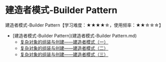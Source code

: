 # 建造者模式-Builder Pattern

建造者模式-Builder Pattern【学习难度：★★★★☆，使用频率：★★☆☆☆】

   * [建造者模式-Builder Pattern](建造者模式-Builder Pattern.md)
       * [复杂对象的组装与创建——建造者模式（一）](复杂对象的组装与创建——建造者模式（一）.md)
       * [复杂对象的组装与创建——建造者模式（二）](复杂对象的组装与创建——建造者模式（二）.md)
       * [复杂对象的组装与创建——建造者模式（三）](复杂对象的组装与创建——建造者模式（三）.md)

